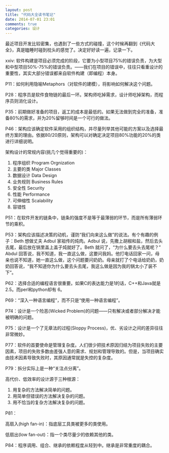 ```yaml
---
layout: post
title: "代码大全读书笔记"
date: 2014-07-01 23:01
comments: true
categories: 设计
---
```

最近项目开发比较密集，也遇到了一些方式的碰撞，这个时候再翻到《代码大全》，真是瞌睡时碰到枕头的感觉了。决定好好读一遍，记录一下。

<!--more-->

xxiv: 软件构建是项目必须完成的阶段，它要为小型项目75%的错误负责，为大型和中型项目50%-75%的错误负责。——我们在项目的错误中，往往只看重设计的重要性，其实大部分错误都来自软件构建（即编程）本身。

P11：如何利用隐喻Metaphors（对软件的建模），将影响如何解决这个问题。

P28：程序员是软件食物链的最后一环。架构师吃掉需求，设计师吃掉架构，而程序员则消化设计。

P35：前期做好准备的项目，返工的成本是最低的。如果无法做到完全的准备，准备80%的需求，并为20%留够时间是一个可行的做法。

P46：架构应该确定软件采用的组织结构，并尽量列举其他可能的方案以及选择最终方案的理由。依据80/20原则，架构可以对确定决定项目80%功能的20%的类进行详细说明。

架构设计的常规内容(挑几个觉得重要的)：

1. 程序组织 Program Orgnization
2. 主要的类 Major Classes
3. 数据设计 Data Design
4. 业务规则 Business Rules
6. 安全性 Security
7. 性能 Performance
8. 可伸缩性 Scalability
9. 容错性 

P51：在软件开发的链条中，链条的强度不是等于最薄弱的环节，而是所有薄弱环节的乘积。

P53：架构应该描述决策的动机，谨防“我们向来这么做”的说法。有个有趣的例子：Beth 想做丈夫 Adbul 家祖传的炖肉。Adbul 说，先撒上胡椒和盐，然后去头去尾，最后放在锅里盖上盖子炖就好了。Beth 就问了，“为什么要去头去尾呢？” Abdul 回答说，我不知道，我一直这么做，这要问我妈。他打电话回家一问，母亲也说不知道，她一直这么做，这个问题要问奶奶。母亲就打了个电话给奶奶，奶奶回答说，“我不知道你为什么要去头去尾，我这么做是因为我的锅太小了装不下”。

P62：选择合适的编程语言很重要。如果C的表达能力是1的话，C++和Java就是2.5。而perl和python却有 6。

P69：“深入一种语言编程”，而不只是“使用一种语言编程”。

P74：设计是一个险恶(Wicked Problem)的问题——只有解决或者部分解决才能被明确的问题。

P75：设计是一个了无章法的过程(Sloppy Process)，优、劣设计之间的差异往往非常微妙。

P77：软件的首要使命是管理复杂度。人们很少把技术原因归结为项目失败的主要因素，项目的失败多数由差强人意的需求、规划和管理导致的。但是，当项目确实由技术因素导致失败时，其原因通常就是失控的复杂度。

P79：拆分实际上是一种“关注点分离”。

高代价、低效率的设计源于三种根源：

1. 用复杂的方法解决简单的问题。
2. 用简单但错误的方法解决复杂的问题。
3. 用不恰当的复杂方法解决复杂的问题。

P81：

高扇入(high fan-in)：指底层工具类被更多的类使用。

低扇出(low fan-out)：指一个类尽量少的依赖其他的类。

P84：程序调用、组合、继承的依赖程度从轻到中。继承是非常重度的耦合。


